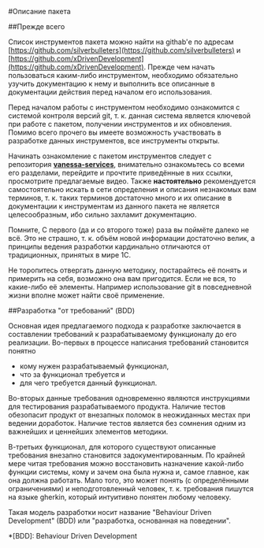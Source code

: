 #Описание пакета

##Прежде всего

Список инструментов пакета можно найти на githab'е по адресам
[https://github.com/silverbulleters](https://github.com/silverbulleters) и
[https://github.com/xDrivenDevelopment](https://github.com/xDrivenDevelopment).
Прежде чем начать пользоваться каким-либо инструментом, необходимо обязательно узучить
документацию к нему и выполнить все описанные в документации действия перед началом его
использования.

Перед началом работы с инструментом необходимо ознакомится с системой контроля версий
git, т. к. данная система является ключевой при работе с пакетом, получении инструментов
и их обновления. Помимо всего прочего вы имеете возможность участвовать в разработке
данных инструментов, все инструменты открыты.

Начинать ознакомление с пакетом инструментов следует с репозитория
[**vanessa-services**](https://github.com/silverbulleters/vanessa-services),
внимательно ознакомьтесь со всеми его разделами, перейдите и прочтите приведённые в них
ссылки, просмотрите предлагаемые видео. Также **настоятельно** рекомендуется
самостоятельно искать в сети определения и описания незнакомых вам терминов, т. к.
таких терминов достаточно много и их описание в документации к инструментам из
данного пакета не является целесообразным, ибо сильно захламит документацию.

Помните, С первого (да и со второго тоже) раза вы поймёте далеко не всё. Это не
страшно, т. к. объём новой информации достаточно велик, а принципы ведения разработки
кардинально отличаются от традиционных, принятых в мире 1С.

Не торопитесь отвергать данную методику, постарайтесь её понять и примерить на себя,
возможно она вам пригодится. Если не вся, то какие-либо её элементы. Например
использование git в повседневной жизни вполне может найти своё применение.

##Разработка "от требований" (BDD)

Основная идея предлагаемого подхода к разработке заключается в составлении требований к
разрабатываемому функционалу до его реализации. Во-первых в процессе написания требований
становится понятно

* кому нужен разрабатываемый функционал,
* что за функционал требуется и
* для чего требуется данный функционал.

Во-вторых данные требования одновременно являются инструкциями для тестирования
разрабатываемого продукта. Наличие тестов обезопасит продукт от внезапных
поломок в неожиданных местах при ведении доработок. Наличие тестов является без сомнения
одним из важнейших и ценнейших элементов методики.

В-третьих функционал, для которого существуют описанные требования внезапно становится
задокументированным. По крайней мере читая требования можно восстановить назначение
какой-либо функции системы, кому и зачем она была нужна и, самое главное, как она
должна работать. Мало того, это может понять (с определёнными ограничениями) и
неподготовленный человек, т. к. требования пишутся на языке gherkin, который интуитивно
понятен любому человеку.

Такая модель разработки носит название "Behaviour Driven Development" (BDD) или
"разработка, основанная на поведении".

*[BDD]: Behaviour Driven Development
